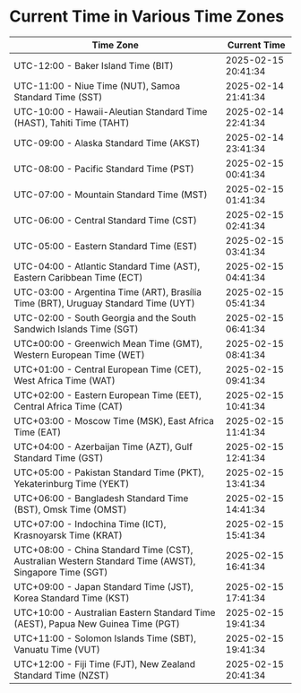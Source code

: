 # Current Time in Various Time Zones

| Time Zone | Current Time |
|-----------|--------------|
| UTC-12:00 - Baker Island Time (BIT) | 2025-02-15 20:41:34 |
| UTC-11:00 - Niue Time (NUT), Samoa Standard Time (SST) | 2025-02-14 21:41:34 |
| UTC-10:00 - Hawaii-Aleutian Standard Time (HAST), Tahiti Time (TAHT) | 2025-02-14 22:41:34 |
| UTC-09:00 - Alaska Standard Time (AKST) | 2025-02-14 23:41:34 |
| UTC-08:00 - Pacific Standard Time (PST) | 2025-02-15 00:41:34 |
| UTC-07:00 - Mountain Standard Time (MST) | 2025-02-15 01:41:34 |
| UTC-06:00 - Central Standard Time (CST) | 2025-02-15 02:41:34 |
| UTC-05:00 - Eastern Standard Time (EST) | 2025-02-15 03:41:34 |
| UTC-04:00 - Atlantic Standard Time (AST), Eastern Caribbean Time (ECT) | 2025-02-15 04:41:34 |
| UTC-03:00 - Argentina Time (ART), Brasília Time (BRT), Uruguay Standard Time (UYT) | 2025-02-15 05:41:34 |
| UTC-02:00 - South Georgia and the South Sandwich Islands Time (SGT) | 2025-02-15 06:41:34 |
| UTC±00:00 - Greenwich Mean Time (GMT), Western European Time (WET) | 2025-02-15 08:41:34 |
| UTC+01:00 - Central European Time (CET), West Africa Time (WAT) | 2025-02-15 09:41:34 |
| UTC+02:00 - Eastern European Time (EET), Central Africa Time (CAT) | 2025-02-15 10:41:34 |
| UTC+03:00 - Moscow Time (MSK), East Africa Time (EAT) | 2025-02-15 11:41:34 |
| UTC+04:00 - Azerbaijan Time (AZT), Gulf Standard Time (GST) | 2025-02-15 12:41:34 |
| UTC+05:00 - Pakistan Standard Time (PKT), Yekaterinburg Time (YEKT) | 2025-02-15 13:41:34 |
| UTC+06:00 - Bangladesh Standard Time (BST), Omsk Time (OMST) | 2025-02-15 14:41:34 |
| UTC+07:00 - Indochina Time (ICT), Krasnoyarsk Time (KRAT) | 2025-02-15 15:41:34 |
| UTC+08:00 - China Standard Time (CST), Australian Western Standard Time (AWST), Singapore Time (SGT) | 2025-02-15 16:41:34 |
| UTC+09:00 - Japan Standard Time (JST), Korea Standard Time (KST) | 2025-02-15 17:41:34 |
| UTC+10:00 - Australian Eastern Standard Time (AEST), Papua New Guinea Time (PGT) | 2025-02-15 19:41:34 |
| UTC+11:00 - Solomon Islands Time (SBT), Vanuatu Time (VUT) | 2025-02-15 19:41:34 |
| UTC+12:00 - Fiji Time (FJT), New Zealand Standard Time (NZST) | 2025-02-15 20:41:34 |
